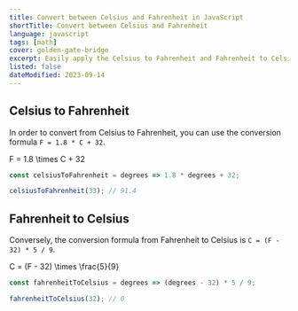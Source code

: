 ```yaml
---
title: Convert between Celsius and Fahrenheit in JavaScript
shortTitle: Convert between Celsius and Fahrenheit
language: javascript
tags: [math]
cover: golden-gate-bridge
excerpt: Easily apply the Celsius to Fahrenheit and Fahrenheit to Celsius formulas.
listed: false
dateModified: 2023-09-14
---
```


## Celsius to Fahrenheit

In order to convert from Celsius to Fahrenheit, you can use the conversion formula `F = 1.8 * C + 32`.

<latex-expression>
F = 1.8 \times C + 32
</latex-expression>

```js
const celsiusToFahrenheit = degrees => 1.8 * degrees + 32;

celsiusToFahrenheit(33); // 91.4
```

## Fahrenheit to Celsius

Conversely, the conversion formula from Fahrenheit to Celsius is `C = (F - 32) * 5 / 9`.

<latex-expression>
C = (F - 32) \times \frac{5}{9}
</latex-expression>

```js
const fahrenheitToCelsius = degrees => (degrees - 32) * 5 / 9;

fahrenheitToCelsius(32); // 0
```
